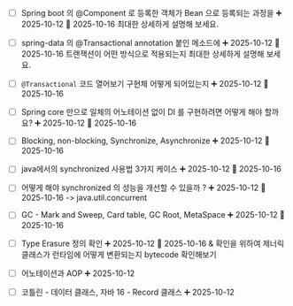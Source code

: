 - [ ] Spring boot 의 @Component 로 등록한 객체가 Bean 으로 등록되는 과정을 ➕ 2025-10-12 📅 2025-10-16
      최대한 상세하게 설명해 보세요.

- [ ] spring-data 의 @Transactional annotation 붙인 메소드에  ➕ 2025-10-12 📅 2025-10-16
      트랜잭션이 어떤 방식으로 적용되는지 최대한 상세하게 설명해 보세요.

- [ ] `@Transactional` 코드 열어보기 구현체 어떻게 되어있는지 ➕ 2025-10-12 📅 2025-10-16

- [ ] Spring core 만으로 일체의 어노테이션 없이 DI 를 구현하려면 어떻게 해야 할까요? ➕ 2025-10-12 📅 2025-10-16

- [ ] Blocking, non-blocking, Synchronize, Asynchronize ➕ 2025-10-12 📅 2025-10-16

- [ ] java에서의 synchronized 사용법 3가지 케이스 ➕ 2025-10-12 📅 2025-10-16

- [ ] 어떻게 해야 synchronized 의 성능을 개선할 수 있을까 ? ➕ 2025-10-12 📅 2025-10-16
      -> java.util.concurrent

- [ ] GC - Mark and Sweep, Card table, GC Root, MetaSpace ➕ 2025-10-12 📅 2025-10-16

- [ ] Type Erasure 정의 확인 ➕ 2025-10-12 📅 2025-10-16
      & 확인을 위하여 제너릭 클래스가 런타임에 어떻게 변환되는지 bytecode 확인해보기

- [ ] 어노테이션과 AOP ➕ 2025-10-12 

- [ ] 코틀린 - 데이터 클래스, 자바 16 - Record 클래스 ➕ 2025-10-12 











